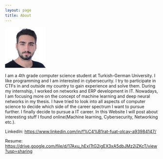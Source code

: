 ```yaml
---
layout: page
title: About
---
```


![](https://github.com/firatfolcay/firatfolcay.github.io/blob/master/assets/mypic.jpg?width="10")

I am a 4th grade computer science student at Turkish-German University. I like
programming and I am interested in cybersecurity. I try to participate in CTFs in and
outside my country to gain experience and solve them. During my internship, I worked on
networks and ERP development in IT. Nowadays, I am focusing more on the concept of
machine learning and deep neural networks in my thesis. I have tried to look into all
aspects of computer science to decide which side of the career spectrum I want to pursue
further. I finally decide to pursue a IT career. In this Website I will post about interesting stuff
I found online(Machine learning, Cybersecurity, Networking etc.).


 LinkedIn: https://www.linkedin.com/in/f%C4%B1rat-fuat-olcay-a93984147/
 
 Resume: https://drive.google.com/file/d/17Axu_hExITtG2igEX3xA5dbJMz2iZKcT/view?usp=sharing

